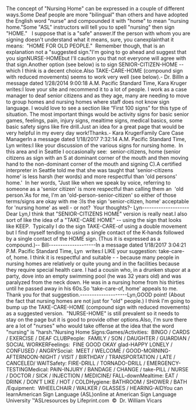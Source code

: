 The concept of "Nursing Home" can be expressed in a couple of 
			different ways.Some Deaf people are more "bilingual" than others and have adopted 
			the English word "nurse" and compounded it with "home" to mean 
			"nursing home."Some "ASL" instructors will tell you to spell "nursing" then 
			sign "HOME."   I suppose that is a "safe" answer.If the person with whom you are signing doesn't 
			understand what it means, sure, you canexplainthat it 
			means:  "HOME FOR 
			OLD PEOPLE."  Remember though, that is an explanation not a 
			"suggested sign."I'm going to go ahead and suggest that you signNURSE-HOMEbut I'll caution you that not everyone will agree with that sign.Another option (see below) is to sign SENIOR-CITIZEN-HOME -- which I 
			think is a decent choice.Also TAKE-CARE-HOME (compound sign with reduced movements) seems to 
			work very well (see below).- Dr. BillIn a message dated 1/28/2014 9:00:18 A.M. Pacific Standard Time, 
			Kara Kruger writes:I love your site and recommend it to a lot of people. I work as a 
			case manager to deaf senior citizens and as they age, many are 
			needing to move to group homes and nursing homes where staff does 
			not know sign language. I would love to see a section like “First 
			100 signs” for this type of situation. The most important things 
			would be activity signs for basic senior games, feelings, pain, 
			injury signs, mealtime signs, medical basics, some basic safety 
			signs like fire drill.Just an idea for a great page that would be very helpful in my every 
			day work!Thanks.- Kara KrugerFamily Care Case ManagerIn a message dated 1/18/2017 7:32:14 A.M. Pacific Standard Time, 
			Lyn writes:I like your discussion of the various signs for nursing 
					home.  In this area and in Seattle I occasionally see:  
					senior-citizens, home (senior citizens as sign with an S at 
					dominant corner of the mouth and then moving hand to the 
					non-dominant corner of the mouth and signing C).A certified interpreter in Seattle told me that she was 
					taught that 'senior-citizens home' is less harsh (her words) 
					and more respectful than 'old persons' home.'  In her words, 
					"Just like when we speak by voice, referring to someone as a 
					'senior citizen' is more respectful than calling them an 
					 'old person.'As for me, I'm an 'old-person-senior-citizen' so either of 
					those terms/signs are okay with me :)Is the sign 'senior-citizen, home' acceptable for 'nursing 
					home' as well - or not?  Your thoughts?- Lyn--------------------Dear Lyn,I think that "SENIOR-CITIZENS HOME" version is really neat.I also sort of like the idea of a "TAKE-CARE HOME" -- using the sign 
			that looks like KEEP.  Typically I do the sign TAKE-CARE-of 
			using a double movement but I find myself tending to using a single 
			contact of the K-hands followed by a single contact of the HOME 
			sign. (Thus it is expressed as a compound.)-- Bill--------------------In a message dated 1/18/2017 3:04:21 P.M. Pacific Standard Time, Lyn  
			writes:I LIKE your suggestion: take-care-of, home. I think it is respectful 
			and suitable - - because many people in nursing homes are relatively 
			or quite young and in the facilities because they require special 
			health care. I had a cousin who, in a drunken stupor at a party, 
			dove into an empty swimming pool (he was 32 years old) and was 
			paralyzed from the neck down. He was in a nursing home from his 
			thirties until he passed away in his 60s.So 'take-care-of, home' appeals to me. Thank you for that 
			suggestion.--------------------Lyn,GOOD point! (About the fact that nursing homes are not just 
			for "old" people.) I think I'm going to bump up the TAKE-CARE-HOME 
			(compound sign with reduced movements) as a suggested version.  
			"NURSE-HOME" is still prevalent so it needs to stay on the page but 
			it is good to provide other options.Also, I'm sure there are a lot of "nurses" who would take offense at 
			the idea that the word "nursing" is "harsh."Nursing Home Signs:Games/Activities:  BINGO / CARDS / EXERCISE / DEAF CLUBPeople:  FAMILY / SON / DAUGHTER / GUARDIAN / SOCIAL WORKERFeelings:  FINE GOOD OKAY glad-HAPPY LONELY / CONFUSED / ANGRYSocial:  MEET / WELCOME / GOOD-MORNING-AFTERNOON-NIGHT / VISIT 
			/ BIRTHDAY / TRANSPORTATION / LATE / CANCELED/ WAITSafety: FIRE-DRILL / TORNADO-DRILL / EMERGENCY-TESTINGMedical: PAIN-INJURY / BANDAGE / CHANGE / take-PILL / NURSE / DOCTOR 
			/ SICK / INJECTION / MEDICINE/ FALL-downMealtime: EAT / DRINK / DON’T LIKE / HOT / COLDHygiene: BATHROOM / SHOWER / BATH /Equipment:  WHEELCHAIR / WALKER / GLASSES / HEARING-AIDYou can learnAmerican Sign Language (ASL)online at American Sign Language University ™ASLresources by Lifeprint.com  ©  Dr. William Vicars